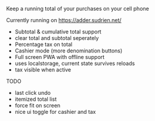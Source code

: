 Keep a running total of your purchases on your cell phone

Currently running on https://adder.sudrien.net/

- Subtotal & cumulative total support
- clear total and subtotal seperately
- Percentage tax on total
- Cashier mode (more denomination buttons)
- Full screen PWA with offline support
- uses localstorage, current state survives reloads
- tax visible when active

TODO
- last click undo
- itemized total list
- force fit on screen
- nice ui toggle for cashier and tax
